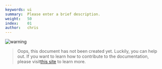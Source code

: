 ```yaml
---
keywords: ui
summary:  Please enter a brief description.
weight:   50
index:    01
author:   chris
---
```

![warning](/images/icon_warning:64px)  
> Oops, this document has not been created yet. Luckily, you can help out. If you want to learn how to contribute to the documentation, please visit[this site](/glossary/contributing) to learn more.  
